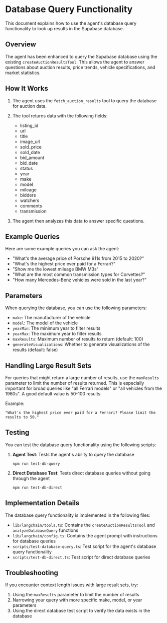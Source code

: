 # Database Query Functionality

This document explains how to use the agent's database query functionality to look up results in the Supabase database.

## Overview

The agent has been enhanced to query the Supabase database using the existing `createAuctionResultsTool`. This allows the agent to answer questions about auction results, price trends, vehicle specifications, and market statistics.

## How It Works

1. The agent uses the `fetch_auction_results` tool to query the database for auction data.
2. The tool returns data with the following fields:
   - listing_id
   - url
   - title
   - image_url
   - sold_price
   - sold_date
   - bid_amount
   - bid_date
   - status
   - year
   - make
   - model
   - mileage
   - bidders
   - watchers
   - comments
   - transmission

3. The agent then analyzes this data to answer specific questions.

## Example Queries

Here are some example queries you can ask the agent:

- "What's the average price of Porsche 911s from 2015 to 2020?"
- "What's the highest price ever paid for a Ferrari?"
- "Show me the lowest mileage BMW M3s"
- "What are the most common transmission types for Corvettes?"
- "How many Mercedes-Benz vehicles were sold in the last year?"

## Parameters

When querying the database, you can use the following parameters:

- `make`: The manufacturer of the vehicle
- `model`: The model of the vehicle
- `yearMin`: The minimum year to filter results
- `yearMax`: The maximum year to filter results
- `maxResults`: Maximum number of results to return (default: 100)
- `generateVisualizations`: Whether to generate visualizations of the results (default: false)

## Handling Large Result Sets

For queries that might return a large number of results, use the `maxResults` parameter to limit the number of results returned. This is especially important for broad queries like "all Ferrari models" or "all vehicles from the 1960s". A good default value is 50-100 results.

Example:
```
"What's the highest price ever paid for a Ferrari? Please limit the results to 50."
```

## Testing

You can test the database query functionality using the following scripts:

1. **Agent Test**: Tests the agent's ability to query the database
   ```
   npm run test-db-query
   ```

2. **Direct Database Test**: Tests direct database queries without going through the agent
   ```
   npm run test-db-direct
   ```

## Implementation Details

The database query functionality is implemented in the following files:

- `lib/langchain/tools.ts`: Contains the `createAuctionResultsTool` and `analyzeDatabaseQuery` functions
- `lib/langchain/config.ts`: Contains the agent prompt with instructions for database queries
- `scripts/test-database-query.ts`: Test script for the agent's database query functionality
- `scripts/test-db-direct.ts`: Test script for direct database queries

## Troubleshooting

If you encounter context length issues with large result sets, try:

1. Using the `maxResults` parameter to limit the number of results
2. Narrowing your query with more specific make, model, or year parameters
3. Using the direct database test script to verify the data exists in the database 